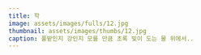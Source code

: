 ```yaml
---
title: 학
image: assets/images/fulls/12.jpg
thumbnail: assets/images/thumbs/12.jpg
caption: 풀밭인지 강인지 모를 만큼 초록 빛이 도는 물 위에서..
---
```

